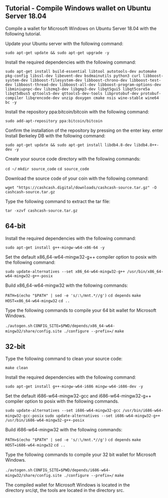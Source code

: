 ## Tutorial - Compile Windows wallet on Ubuntu Server 18.04
Compile a wallet for Microsoft Windows on Ubuntu Server 18.04 with the following tutorial.

Update your Ubuntu server with the following command:

`sudo apt-get update && sudo apt-get upgrade -y`


Install the required dependencies with the following command:

`sudo apt-get install build-essential libtool autotools-dev automake pkg-config libssl-dev libevent-dev bsdmainutils python3 curl libboost-system-dev libboost-filesystem-dev libboost-chrono-dev libboost-test-dev libboost-thread-dev libboost-all-dev libboost-program-options-dev libminiupnpc-dev libzmq3-dev libgmp3-dev libqt5gui5 libqt5core5a libqt5dbus5 qttools5-dev qttools5-dev-tools libprotobuf-dev protobuf-compiler libqrencode-dev unzip doxygen cmake nsis wine-stable wine64 bc -y`


Install the repository ppa:bitcoin/bitcoin with the following command:

`sudo add-apt-repository ppa:bitcoin/bitcoin`


Confirm the installation of the repository by pressing on the enter key. enter
Install Berkeley DB with the following command:

`sudo apt-get update && sudo apt-get install libdb4.8-dev libdb4.8++-dev -y`


Create your source code directory with the following commands:

`cd ~/`
`mkdir source_code`
`cd source_code`


Download the source code of your coin with the following command:

`wget "https://cashcash.digital/downloads/cashcash-source.tar.gz" -O cashcash-source.tar.gz`


Type the following command to extract the tar file:

`tar -xzvf cashcash-source.tar.gz`


## 64-bit


Install the required dependencies with the following command:

`sudo apt-get install g++-mingw-w64-x86-64 -y`


Set the default x86_64-w64-mingw32-g++ compiler option to posix with the following command:

`sudo update-alternatives --set x86_64-w64-mingw32-g++ /usr/bin/x86_64-w64-mingw32-g++-posix`


Build x86_64-w64-mingw32 with the following commands:

`PATH=$(echo "$PATH" | sed -e 's/:\/mnt.*//g')`
`cd depends`
`make HOST=x86_64-w64-mingw32`
`cd ..`


Type the following commands to compile your 64 bit wallet for Microsoft Windows.

`./autogen.sh`
`CONFIG_SITE=$PWD/depends/x86_64-w64-mingw32/share/config.site ./configure --prefix=/`
`make`


## 32-bit


Type the following command to clean your source code:

`make clean`


Install the required dependencies with the following command:

`sudo apt-get install g++-mingw-w64-i686 mingw-w64-i686-dev -y`


Set the default i686-w64-mingw32-gcc and i686-w64-mingw32-g++ compiler option to posix with the following commands.

`sudo update-alternatives --set i686-w64-mingw32-gcc /usr/bin/i686-w64-mingw32-gcc-posix`
`sudo update-alternatives --set i686-w64-mingw32-g++ /usr/bin/i686-w64-mingw32-g++-posix`


Build i686-w64-mingw32 with the following commands:

`PATH=$(echo "$PATH" | sed -e 's/:\/mnt.*//g')`
`cd depends`
`make HOST=i686-w64-mingw32`
`cd ..`


Type the following commands to compile your 32 bit wallet for Microsoft Windows.

`./autogen.sh`
`CONFIG_SITE=$PWD/depends/i686-w64-mingw32/share/config.site ./configure --prefix=/`
`make`


The compiled wallet for Microsoft Windows is located in the directory src/qt, the tools are located in the directory src.
